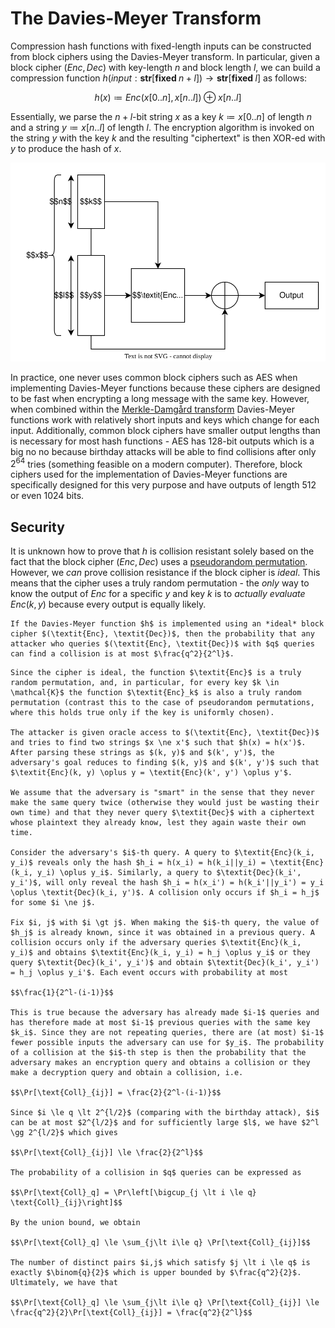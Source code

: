 # The Davies-Meyer Transform
Compression hash functions with fixed-length inputs can be constructed from block ciphers using the Davies-Meyer transform. In particular, given a block cipher $(\textit{Enc}, \textit{Dec})$ with key-length $n$ and block length $l$, we can build a compression function $h(\textit{input}:\textbf{str}[\textbf{fixed }n+l])\to \textbf{str}[\textbf{fixed }l]$ as follows: 

$$h(x) \coloneqq \textit{Enc}(x[0..n], x[n..l]) \oplus x[n..l]$$ 

Essentially, we parse the $n+l$-bit string $x$ as a key $k \coloneqq x[0..n]$ of length $n$ and a string $y \coloneqq x[n..l]$ of length $l$. The encryption algorithm is invoked on the string $y$ with the key $k$ and the resulting "ciphertext" is then XOR-ed with $y$ to produce the hash of $x$.

![](Resources/Images/Davies-Meyer%20Function.svg)

In practice, one never uses common block ciphers such as AES when implementing Davies-Meyer functions because these ciphers are designed to be fast when encrypting a long message with the same key. However, when combined within the [Merkle-Damgård transform](Merkle-Damgård%20Transform.md) Davies-Meyer functions work with relatively short inputs and keys which change for each input. Additionally, common block ciphers have smaller output lengths than is necessary for most hash functions - AES has 128-bit outputs which is a big no no because birthday attacks will be able to find collisions after only $2^{64}$ tries (something feasible on a modern computer). Therefore, block ciphers used for the implementation of Davies-Meyer functions are specifically designed for this very purpose and have outputs of length 512 or even 1024 bits.

## Security
It is unknown how to prove that $h$ is collision resistant solely based on the fact that the block cipher $(\textit{Enc}, \textit{Dec})$ uses a [pseudorandom permutation](../Primitives/Pseudorandom%20Permutations%20(PRPs).md). However, we *can* prove collision resistance if the block cipher is *ideal*. This means that the cipher uses a truly random permutation - the *only* way to know the output of $\textit{Enc}$ for a specific $y$ and key $k$ is to *actually evaluate* $\textit{Enc}(k, y)$ because every output is equally likely.

```admonish info title="Theorem: Davies-Meyer Collision Resistance"
If the Davies-Meyer function $h$ is implemented using an *ideal* block cipher $(\textit{Enc}, \textit{Dec})$, then the probability that any attacker who queries $(\textit{Enc}, \textit{Dec})$ with $q$ queries can find a collision is at most $\frac{q^2}{2^l}$.
```

```admonish check collapsible=true title="Proof: Davies-Meyer Collision Resistance"
Since the cipher is ideal, the function $\textit{Enc}$ is a truly random permutation, and, in particular, for every key $k \in \mathcal{K}$ the function $\textit{Enc}_k$ is also a truly random permutation (contrast this to the case of pseudorandom permutations, where this holds true only if the key is uniformly chosen). 

The attacker is given oracle access to $(\textit{Enc}, \textit{Dec})$ and tries to find two strings $x \ne x'$ such that $h(x) = h(x')$. After parsing these strings as $(k, y)$ and $(k', y')$, the adversary's goal reduces to finding $(k, y)$ and $(k', y')$ such that $\textit{Enc}(k, y) \oplus y = \textit{Enc}(k', y') \oplus y'$.

We assume that the adversary is "smart" in the sense that they never make the same query twice (otherwise they would just be wasting their own time) and that they never query $\textit{Dec}$ with a ciphertext whose plaintext they already know, lest they again waste their own time.

Consider the adversary's $i$-th query. A query to $\textit{Enc}(k_i, y_i)$ reveals only the hash $h_i = h(x_i) = h(k_i||y_i) = \textit{Enc}(k_i, y_i) \oplus y_i$. Similarly, a query to $\textit{Dec}(k_i', y_i')$, will only reveal the hash $h_i = h(x_i') = h(k_i'||y_i') = y_i \oplus \textit{Dec}(k_i, y')$. A collision only occurs if $h_i = h_j$ for some $i \ne j$.

Fix $i, j$ with $i \gt j$. When making the $i$-th query, the value of $h_j$ is already known, since it was obtained in a previous query. A collision occurs only if the adversary queries $\textit{Enc}(k_i, y_i)$ and obtains $\textit{Enc}(k_i, y_i) = h_j \oplus y_i$ or they query $\textit{Dec}(k_i', y_i')$ and obtain $\textit{Dec}(k_i', y_i') = h_j \oplus y_i'$. Each event occurs with probability at most

$$\frac{1}{2^l-(i-1)}$$

This is true because the adversary has already made $i-1$ queries and has therefore made at most $i-1$ previous queries with the same key $k_i$. Since they are not repeating queries, there are (at most) $i-1$ fewer possible inputs the adversary can use for $y_i$. The probability of a collision at the $i$-th step is then the probability that the adversary makes an encryption query and obtains a collision or they make a decryption query and obtain a collision, i.e.

$$\Pr[\text{Coll}_{ij}] = \frac{2}{2^l-(i-1)}$$

Since $i \le q \lt 2^{l/2}$ (comparing with the birthday attack), $i$ can be at most $2^{l/2}$ and for sufficiently large $l$, we have $2^l \gg 2^{l/2}$ which gives

$$\Pr[\text{Coll}_{ij}] \le \frac{2}{2^l}$$

The probability of a collision in $q$ queries can be expressed as

$$\Pr[\text{Coll}_q] = \Pr\left[\bigcup_{j \lt i \le q} \text{Coll}_{ij}\right]$$

By the union bound, we obtain

$$\Pr[\text{Coll}_q] \le \sum_{j\lt i\le q} \Pr[\text{Coll}_{ij}]$$

The number of distinct pairs $i,j$ which satisfy $j \lt i \le q$ is exactly $\binom{q}{2}$ which is upper bounded by $\frac{q^2}{2}$. Ultimately, we have that

$$\Pr[\text{Coll}_q] \le \sum_{j\lt i\le q} \Pr[\text{Coll}_{ij}] \le \frac{q^2}{2}\Pr[\text{Coll}_{ij}] = \frac{q^2}{2^l}$$
```

